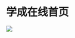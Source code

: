 # 学成在线首页

[![](https://yueqingwei.oss-cn-beijing.aliyuncs.com/img/134.gif)](https://yueqingwei.oss-cn-beijing.aliyuncs.com/img/134.gif)

